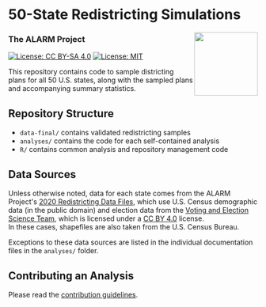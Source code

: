 # 50-State Redistricting Simulations

<img src="https://alarm-redist.github.io/assets/alarm_256_tr.png" align="right" height=128>

### The ALARM Project

[![License: CC BY-SA 4.0](https://img.shields.io/badge/Data%20License-CC%20BY--SA%204.0-lightgrey.svg)](https://creativecommons.org/licenses/by-sa/4.0/)
[![License: MIT](https://img.shields.io/badge/Software%20License-MIT-yellow.svg)](https://opensource.org/licenses/MIT)

This repository contains code to sample districting plans for all 50 U.S.
states, along with the sampled plans and accompanying summary statistics.

## Repository Structure

- `data-final/` contains validated redistricting samples
- `analyses/` contains the code for each self-contained analysis
- `R/` contains common analysis and repository management code

## Data Sources

Unless otherwise noted, data for each state comes from the ALARM Project's
[2020 Redistricting Data Files](https://alarm-redist.github.io/posts/2021-08-10-census-2020/),
which use U.S. Census demographic data (in the public domain) and election data 
from the [Voting and Election Science Team](https://dataverse.harvard.edu/dataverse/electionscience), 
which is licensed  under a [CC BY 4.0](https://creativecommons.org/licenses/by/4.0/) license.  
In these cases, shapefiles are also taken from the U.S. Census Bureau.

Exceptions to these data sources are listed in the individual documentation files 
in the `analyses/` folder.

## Contributing an Analysis
Please read the [contribution guidelines](https://github.com/alarm-redist/fifty-states/blob/main/CONTRIBUTING.md).
